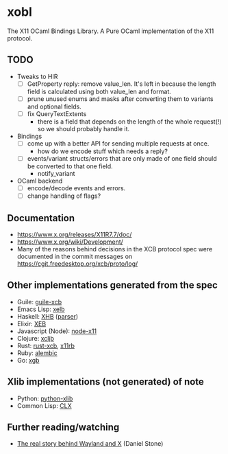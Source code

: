 # xobl

The X11 OCaml Bindings Library. A Pure OCaml implementation of the X11 protocol.

## TODO

- Tweaks to HIR
  - [ ] GetProperty reply: remove value_len. It's left in because the length field is calculated using both value_len and format.
  - [ ] prune unused enums and masks after converting them to variants and optional fields.
  - [ ] fix QueryTextExtents
    - there is a field that depends on the length of the whole request(!) so we should probably handle it.
- Bindings
  - [ ] come up with a better API for sending multiple requests at once.
    - how do we encode stuff which needs a reply?
  - [ ] events/variant structs/errors that are only made of one field should be converted to that one field.
    - notify_variant
- OCaml backend
  - [ ] encode/decode events and errors.
  - [ ] change handling of flags?

## Documentation

- https://www.x.org/releases/X11R7.7/doc/
- https://www.x.org/wiki/Development/
- Many of the reasons behind decisions in the XCB protocol spec were documented in the commit messages on https://cgit.freedesktop.org/xcb/proto/log/

## Other implementations generated from the spec

- Guile: [guile-xcb](https://github.com/mwitmer/guile-xcb)
- Emacs Lisp: [xelb](https://github.com/ch11ng/xelb)
- Haskell: [XHB](https://github.com/aslatter/xhb) ([parser](https://github.com/aslatter/xcb-types))
- Elixir: [XEB](https://github.com/chrys-h/XEB)
- Javascript (Node): [node-x11](https://github.com/sidorares/node-x11)
- Clojure: [xcljb](https://github.com/geremih/xcljb)
- Rust: [rust-xcb](https://github.com/sstewartgallus/rust-xcb), [x11rb](https://github.com/psychon/x11rb)
- Ruby: [alembic](https://github.com/nbaum/alembic)
- Go: [xgb](https://github.com/BurntSushi/xgb)

## Xlib implementations (not generated) of note

- Python: [python-xlib](https://github.com/python-xlib/python-xlib)
- Common Lisp: [CLX](https://github.com/sharplispers/clx)

## Further reading/watching

- [The real story behind Wayland and X](https://www.youtube.com/watch?v=GWQh_DmDLKQ) (Daniel Stone)
